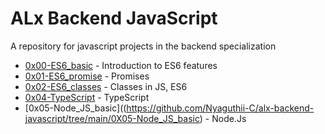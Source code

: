
# ALx Backend JavaScript  
A repository for javascript projects in the backend specialization
- [0x00-ES6_basic](https://github.com/Nyaguthii-C/alx-backend-javascript/tree/main/0x00-ES6_basic) -  Introduction to ES6 features
- [0x01-ES6_promise](https://github.com/Nyaguthii-C/alx-backend-javascript/tree/main/0x01-ES6_promise) - Promises
- [0x02-ES6_classes](https://github.com/Nyaguthii-C/alx-backend-javascript/tree/main/0x02-ES6_classes) - Classes in JS, ES6
- [0x04-TypeScript](https://github.com/Nyaguthii-C/alx-backend-javascript/tree/main/0X04-TypeScript) - TypeScript
- [0x05-Node_JS_basic]((https://github.com/Nyaguthii-C/alx-backend-javascript/tree/main/0X05-Node_JS_basic) - Node.Js
